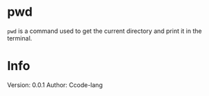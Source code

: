 # pwd
`pwd` is a command used to get the current directory and print it in the terminal.

# Info
Version: 0.0.1
Author: Ccode-lang
